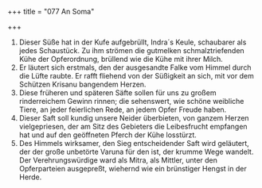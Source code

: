 +++
title = "077 An Soma"

+++


1.	Dieser Süße hat in der Kufe aufgebrüllt, Indra´s Keule, schaubarer als jedes Schaustück. Zu ihm strömen die gutmelken schmalztriefenden Kühe der Opferordnung, brüllend wie die Kühe mit ihrer Milch.
2.	Er läutert sich erstmals, den der ausgesandte Falke vom Himmel durch die Lüfte raubte. Er rafft fliehend von der Süßigkeit an sich, mit vor dem Schützen Krisanu bangendem Herzen.
3.	Diese früheren und späteren Säfte sollen für uns zu großem rinderreichem Gewinn rinnen; die sehenswert, wie schöne weibliche Tiere, an jeder feierlichen Rede, an jedem Opfer Freude haben.
4.	Dieser Saft soll kundig unsere Neider überbieten, von ganzem Herzen vielgepriesen, der am Sitz des Gebieters die Leibesfrucht empfangen hat und auf den geöffneten Pferch der Kühe losstürzt.
5.	Des Himmels wirksamer, den Sieg entscheidender Saft wird geläutert, der der große unbetörte Varuna für den ist, der krumme Wege wandelt. Der Verehrungswürdige ward als Mitra, als Mittler, unter den Opferparteien ausgepreßt, wiehernd wie ein brünstiger Hengst in der Herde.


